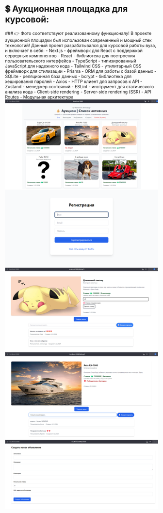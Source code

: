 <h1>💲 Аукционная площадка для курсовой:</h1>
### 👉 Фото соответствуют реализованному функционалу!
В проекте аукционной площадки был использован современный и мощный стек технологий! Данный проект разрабатывался для курсовой работы вуза, и включает в себя:
- Next.js - фреймворк для React с поддержкой серверных компонентов
- React - библиотека для построения пользовательского интерфейса
- TypeScript - типизированный JavaScript для надежного кода
- Tailwind CSS - утилитарный CSS фреймворк для стилизации
- Prisma - ORM для работы с базой данных
- SQLite - реляционная база данных
- bcrypt - библиотека для хеширования паролей
- Axios - HTTP клиент для запросов к API
- Zustand - менеджер состояний
- ESLint - инструмент для статического анализа кода
- Client-side rendering
- Server-side rendering (SSR)
- API Routes
- Модульная архитектура

<img src="1.png">
<img src="2.png">
<img src="5.png">
<img src="6.png">
<img src="3.png">
